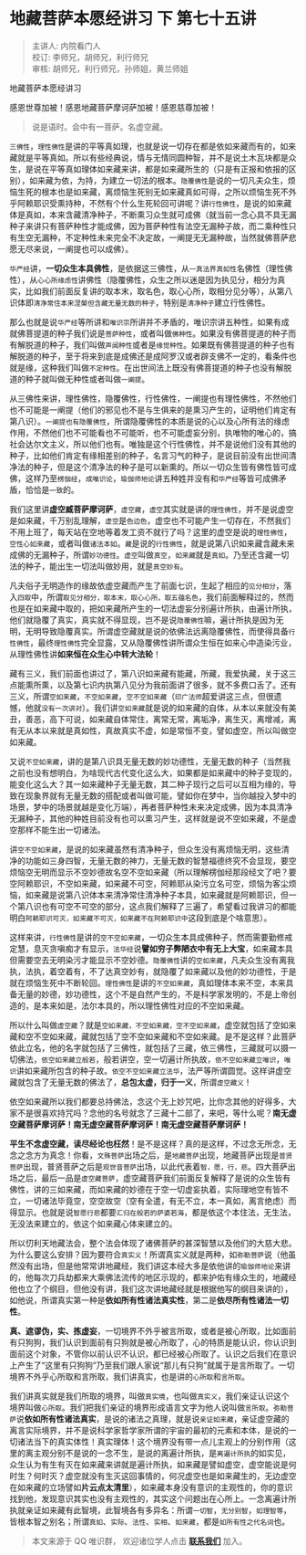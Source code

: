# 地藏菩萨本愿经讲习 下 第七十五讲

> 主讲人: 内院看门人 <br />
> 校订: 李师兄，胡师兄，利行师兄 <br />
> 审核: 胡师兄，利行师兄，孙师姐，黄兰师姐 <br />

地藏菩萨本愿经讲习

感恩世尊加被！感恩地藏菩萨摩诃萨加被！感恩慈尊加被！

> 说是语时。会中有一菩萨。名虚空藏。

`三佛性`，`理性佛性`是讲的平等真如理，也就是说一切存在都是依如来藏而有的，如来藏就是平等真如。所以有些经典说，情与无情同圆种智，并不是说土木瓦块都是众生，是说在平等真如理体如来藏来讲，都是如来藏所生的（只是有正报和依报的区别），如来藏为依，为持，为建立一切法的根本。`隐覆佛性`是说的一切凡夫众生，烦恼生死的根本也是如来藏，离烦恼生死别无如来藏真如可得，之所以烦恼生死不外乎阿赖耶识受熏持种，不然有个什么生死轮回可讲呢？讲`行性佛性`，是说的如来藏体是真如，本来含藏清净种子，不断熏习众生就可成佛（就当前一念心具不具无漏种子来讲只有菩萨种性才能成佛，因为菩萨种性有法空无漏种子故，而二乘种性只有生空无漏种，不定种性未来完全不决定故，一阐提无无漏种故，当然就佛菩萨悲愿无尽来说，一阐提也可以成佛）。

`华严经`讲，**一切众生本具佛性**，是依据这三佛性，从`一真法界真如性`名佛性（理性佛性），从`心心所缘虑性`讲佛性（隐覆佛性，众生之所以迷是因为执见分，相分为真实，比如我们前面反复讲的取本末，取名色，取心心所，取相分见分等），从第八识体即`清净常住本来涅槃但含藏无量无数的种子`，特别是`清净种子`建立行性佛性。

那么也就是说`华严经`等所讲和`唯识宗`所讲并不矛盾的，唯识宗讲五种性，如果有成就佛菩提道的种子我们说是`菩萨种性`，或者叫做`佛种性`。如果没有佛菩提道的种子而有解脱道的种子，我们叫做`声闻种性`或者是`缘觉种性`。如果既有佛菩提道的种子也有解脱道的种子，至于将来到底是成佛还是成阿罗汉或者辟支佛不一定的，看条件也就是缘，这种我们叫做`不定种性`。在出世间法上既没有佛菩提道的种子也没有解脱道的种子就叫做无种性或者叫做`一阐提`。

从三佛性来讲，理性佛性，隐覆佛性，行性佛性，一阐提也有理性佛性，不然他们也不可能是一阐提（他们的邪见也不是与生俱来的是熏习产生的，证明他们肯定有第八识）。`一阐提也有隐覆佛性`，所谓隐覆佛性的本质是说的心以及心所有法的缘虑作用，不然他们也不可能看也不可能听，也不可能虚妄分别，执唯物的唯心的，搞社会达尔文主义，所以他们也有。唯独是这个行性佛性，并不是说他们没有其他的种子，比如他们肯定有缘相差别的种子，名言习气的种子，是说目前没有出世间清净法的种子，但是这个清净法的种子是可以新熏的。所以一切众生皆有佛性皆可成佛，这样乃至`楞伽经`，`成唯识论`，`瑜伽师地论`讲五种姓并没有和`华严经`等皆可成佛矛盾，恰恰是`一致`的。

我们这里讲**虚空臧菩萨摩诃萨**，`虚空藏`，`虚空`其实就是讲的`理性佛性`，并不是说虚空是如来藏，千万别乱理解，`虚空`是`色边色`，虚空也不可能产生一切存在，不然我们不用上班了，每天站在空地等着发工资不就行了吗？这里的虚空是说的`理性佛性`，`空性心如来藏`，或者叫做`诸法本如`。`藏`是说的`行性佛性`，就是说第八识如来藏含藏未来成佛的无漏种子，所谓`妙功德性`。`虚空`叫做`真空`，`如来藏`就是`真如`。乃至还含藏一切法的种子，能出生一切法叫做妙用，就是`真空妙有`。

凡夫俗子无明造作的缘故依虚空藏而产生了前面七识，生起了相应的`见分相分`，落入`四取`中，所谓`取见分相分，取本末，取心心所，取五蕴名色`，我们前面解释过的，然而也是在如来藏中取的，把如来藏所产生的一切法虚妄分别遍计所执，由遍计所执，他们就隐覆了真实，真实就不得显现，岂不是说`隐覆佛性`嘛，遍计所执是因为无明，无明导致隐覆真实。所谓虚空藏就是说的依佛法远离隐覆佛性，而使得具备`行性佛性`，最终`理性佛性`完全显露，又从隐覆佛性讲所谓众生恒在如来心中造染污业，从理性佛性讲**如来恒在众生心中转大法轮**！

藏有三义，我们前面也讲过了，第八识如来藏有能藏，所藏，我爱执藏，关于这三点能熏所熏，以及第七识内执第八见分为我前面讲了很多，就不多费口舌了。还有三义，所谓`空如来藏`，`不空如来藏`，`空不空如来藏`（`印广法师`超爱讲这三点，但很遗憾，他就`没有一次讲对`）。我们讲`空如来藏`就是说的如来藏的自体，从本以来就没有美丑，善恶，高下可说，如来藏自体常住，离常无常，离垢净，离生灭，离增减，离有无从本以来就是真如性，真故真实不虚，如是常恒不变，譬如虚空，所以叫做空如来藏。

又说`不空如来藏`，讲的是第八识具无量无数的妙功德性，无量无数的种子（当然我之前也没有想明白，为啥现代古代变化这么大，如果都是如来藏中的种子变现的，能变化这么大？其一如来藏种子无量无数，其二种子现行之后可以互相为缘的，导致在现象界就有无量无数的搭配或者叫做可能，譬如你在梦中，当你越投入梦中的场景，梦中的场景就越是变化万端），再者菩萨种性未来决定成佛，因为本具清净无漏种子，其他的种姓目前没有也可以熏习产生，这样就是说不空如来藏，不是虚空那样不能生出一切诸法。

讲`空不空如来藏`，是说的如来藏虽然有清净种子，但众生没有离烦恼无明，这些清净的功能如三身四智，无量无数的神力，无量无数的智慧福德终究不会显现，要空烦恼空无明而显示不空妙德故名空不空如来藏（所以理解楞伽经那段经文了吧？要空阿赖耶识，不空如来藏，如来藏不可空，阿赖耶从染污立名可空，烦恼为客尘烦恼，如来藏是说第八识体本来清净常住清净种子本具，如来藏就是阿赖耶识，但一个第八识也有可空不可空的部分，这点我们解释了三遍了，希望看过我讲习的都能明白`阿赖耶识可灭，如来藏不可灭，如来藏不在阿赖耶识中`这段到底是个啥意思）。

这样来讲，`行性佛性`是讲的`空不空如来藏`，一切众生本具成佛种子，然而需要勤修戒定慧，息灭贪嗔痴才有显示，`法华经`说**譬如穷子弊陋衣中有无上大宝**，如来藏本具但需要空去无明染污才能显示不空妙德。`隐覆佛性`讲的`空如来藏`，凡夫众生没有离我执，法执，着空着有，不了达真空妙有，就隐覆了如来藏以及他的妙功德性，于是就在烦恼生死中不断轮回。`理性佛性`是讲的`不空如来藏`，真如理体本来不空，本来具备无量的妙德，妙功德性，这个不是自然产生的，不是科学家发明的，不是上帝创造的，是本来如是，法尔本具的，所以理性佛性对应的不空如来藏。

所以什么叫做`虚空藏`？就是`空如来藏，不空如来藏，空不空如来藏`，虚空就包括了空如来藏和空不空如来藏，藏就包括了空不空如来藏和不空如来藏。是不是这样？此菩萨依此立名，他的名字就包括了三佛性，就包括了三藏，依三佛性，三藏就可以摄一切佛法，`依空如来藏立般若`，般若讲空，空一切遍计所执故，`依不空如来藏立唯识`，`唯识`讲如来藏所包含的种子故。`依空不空如来藏立法华`，法严等所谓圆觉。这样讲虚空藏就包含了无量无数的佛法了，**总包太虚，归于一义**，所谓`虚空藏义`！

依空如来藏所以我们都要总持佛法，念这个无上妙咒吧，比你念其他的好得多，大家不是很喜欢持咒吗？念他的名号就念了三藏十二部了，来吧，等什么呢？**南无虚空藏菩萨摩诃萨！南无虚空藏菩萨摩诃萨！南无虚空藏菩萨摩诃萨！**

**平生不念虚空藏，读尽经论也枉然**！是不是这样？真的是这样，不过念无所念，无念之念方为真念！你看，`文殊菩萨`出场之后，是`地藏菩萨`出现，地藏菩萨出现是`普贤菩萨`出现，普贤菩萨之后是`观世音菩萨`出场，以此代表着`智，愿，行，悲`。四大菩萨出场之后，最后一品是`虚空藏菩萨`，虚空藏菩萨我们前面反复解释了是说的众生皆有佛性，讲的三如来藏，而如来藏的妙德在于空一切虚妄执着，实际理地空有皆不立，一切诸法毕竟空，空空故空（空有全遣，有无不立，本一真如，离言绝虑）而得显示。也就是说`智愿行悲`都要`汇归在般若的萨婆若海`，都是依这个本住法，无生法，无没法来建立的，依这个如来藏心体来建立的。

所以忉利天地藏法会，整个法会体现了诸佛菩萨的甚深智慧以及他们的大慈大悲。为什么要这么安排？因为要符合`真实义`！所谓真实义就是两种，如`弥勒菩萨`说（他虽然没有出场，但是他常常讲地藏经，我们讲这本经大多是依他讲的`瑜伽师地论`来讲的，他每次刀兵劫都来大乘佛法流传的地区示现的，都来护佑有缘众生的，地藏经他也立了个纲目，但他没有讲，我们这次讲地藏经就是根据他写的纲目来讲的），如他说，所谓真实第一种是**依如所有性诸法真实性**，第二是**依尽所有性诸法一切性**。

**真、遮谬伪，实、拣虚妄**，一切境界不外乎被言所取，或者是被心所取，比如面前有只狗狗，我们认识到面前有只狗就是被心所取了，心的特质是能认识，你认识到面前这个对象，不管你以前认识不认识，都已经被心所取了。认识之后我们在意识上产生了“这里有只狗狗”乃至我们跟人家说“那儿有只狗”就属于是言所取了。一切境界不外乎心所取和言所取，我们讲真实，也是讲的`心所取`和`言所取`。

我们讲真实就是我们所取的境界，叫做`真实境`，也叫做`真实义`，我们亲证认识这个境界叫做`心所取`。我们把我们亲证的境界形成语言文字为他人说叫做`言所取`。`弥勒菩萨`说**依如所有性诸法真实**，是说的诸法之真理，就是说`亲证如来藏`，亲证虚空藏的离言实际境界，并不是说科学家哲学家所谓的宇宙的最初的元素和本体，是说的一切诸法当下的真实体性！真实理体！这个境界没有带一点儿主观上的分别作用（这里的离主观分别不是说的一念不生，是说的离遍计所执，是`离遍计所执`的如实见，众生认为有生有灭在如来藏来讲就是遍计所执，如来藏是譬如虚空，虚空能说是何时生？何时灭？虚空就没有生灭这回事情的，何况虚空也是如来藏生的，无边虚空在如来藏的立场譬如**片云点太清里**），如来藏本身没有意识的主观性的，你的意识找到他，发现意识其实也没有主观性的，其实这个问题出在心所上。一念离遍计所执就亲证如来藏有此智境，此智境各有多异名：所谓`一切智`，`无分别智`，`如理智等`，皆根本智之别名；所谓`真如`、`实际`、`法性`、`实相`、`如来藏`，都是`如所有性之代名词`也。

> 本文来源于 QQ 唯识群， 欢迎诸位学人点击 **[联系我们](https://mp.weixin.qq.com/s/lZCfWjmLjgNR165Tx4_bCQ)** 加入。
